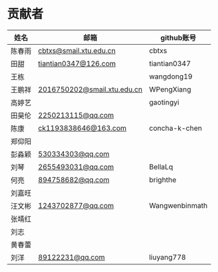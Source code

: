 # 贡献者

| 姓名   | 邮箱                        | github账号    |
| ------ | --------------------------- | ------------- |
| 陈春雨 | cbtxs@smail.xtu.edu.cn      | cbtxs         |
| 田甜   | tiantian0347@126.com        | tiantian0347  |
| 王栋   |                             | wangdong19    |
| 王鹏祥 | 2016750202@smail.xtu.edu.cn | WPengXiang    |
| 高婷艺 |                             | gaotingyi     |
| 田昊伦 | 2250213115@qq.com           |               |
| 陈康   | ck1193838646@163.com        | concha-k-chen |
| 郑仰阳 |                             |               |
| 彭淼颖 | 530334303@qq.com            |               |
| 刘琴   | 2655493031@qq.com           | BellaLq       |
| 何亮   | 894758682@qq.com            | brighthe      |
| 刘嘉旺 |                             |               |
| 汪文彬 | 1243702877@qq.com           | Wangwenbinmath|
| 张靖红 |                             |               |
| 刘志   |                             |               |
| 黄春蕾 |                             |               |
| 刘洋   | 89122231@qq.com             | liuyang778    |
